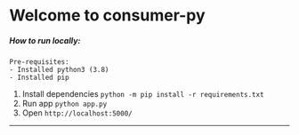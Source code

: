 # Welcome to consumer-py

##### How to run locally:
```
Pre-requisites:
- Installed python3 (3.8)
- Installed pip
```

1. Install dependencies `python -m pip install -r requirements.txt`
2. Run app `python app.py`
3. Open `http://localhost:5000/`

---

